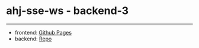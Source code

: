 # ahj-sse-ws - backend-3
--------------------
- frontend: <a href="https://tarapiygin.github.io/ahj-sse-ws-frontend-3/">Github Pages</a>
- backend: <a href="https://github.com/tarapiygin/ahj-sse-ws-backend-3/">Repo</a>
